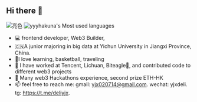 ## Hi there 👋
![亮色](https://github.com/yyyhakuna/gihubSNK/blob/output/github-contribution-grid-snake.svg)
![yyyhakuna's Most used languages](https://github-readme-stats.vercel.app/api/top-langs/?username=yyyhakuna&layout=compact&hide_border=true&langs_count=10)


- 💻 frontend developer, Web3 Builder, 
- 🇨🇳A junior majoring in big data at Yichun University in Jiangxi Province, China.
- 🤟I love learning, basketball, traveling
- 🔭 I have worked at Tencent, Lichuan, Biteagle🦅, and contributed code to different web3 projects
- 👑 Many web3 Hackathons experience, second prize ETH-HK
- 📫 feel free to reach me: gmail: yjx020714@gmail.com. wechat: yjxdeli. tg: https://t.me/deliyjx.

